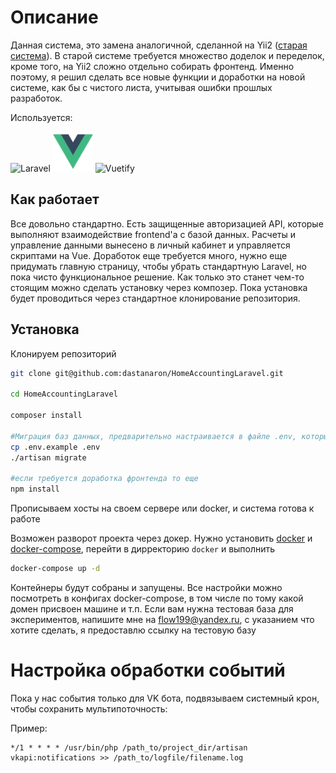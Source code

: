 Описание
=====================

Данная система, это замена аналогичной, сделанной на Yii2 ([старая система](https://github.com/dastanaron/HomeAccounting)).
В старой системе требуется множество доделок и переделок, кроме того, на Yii2 сложно отдельно
собирать фронтенд. 
Именно поэтому, я решил сделать все новые функции и доработки на новой системе,
как бы с чистого листа, учитывая ошибки прошлых разработок.

Используется:

<div class="used-frameworks">
    <img title="Laravel" src="https://camo.githubusercontent.com/5ceadc94fd40688144b193fd8ece2b805d79ca9b/68747470733a2f2f6c61726176656c2e636f6d2f6173736574732f696d672f636f6d706f6e656e74732f6c6f676f2d6c61726176656c2e737667" />
    <img title="Vue" src="https://raw.githubusercontent.com/github/explore/6c6508f34230f0ac0d49e847a326429eefbfc030/topics/vue/vue.png" width="64" />
    <img title="Vuetify" src="https://vuetifyjs.com/static/v-alt.svg" width="64" />
</div>

Как работает
----------------

Все довольно стандартно. Есть защищенные авторизацией API, которые выполняют взаимодействие frontend'а с 
базой данных. Расчеты и управление данными вынесено в личный кабинет и управляется скриптами на Vue. Доработок еще требуется много,
нужно еще придумать главную страницу, чтобы убрать стандартную Laravel, но пока чисто функциональное решение. 
Как только это станет чем-то стоящим можно сделать установку через композер. Пока установка будет проводиться через стандартное клонирование репозитория.

Установка
-------------

Клонируем репозиторий

```bash
git clone git@github.com:dastanaron/HomeAccountingLaravel.git

cd HomeAccountingLaravel

composer install

#Миграция баз данных, предварительно настраивается в файле .env, который можно сделать путем копирования
cp .env.example .env
./artisan migrate

#если требуется доработка фронтенда то еще 
npm install
```
Прописываем хосты на своем сервере или docker, и система готова к работе

Возможен разворот проекта через докер. Нужно установить [docker](https://www.docker.com/)
и [docker-compose](https://docs.docker.com/compose/), перейти в дирректорию `docker` и выполнить

```bash
docker-compose up -d
```
Контейнеры будут собраны и запущены. Все настройки можно посмотреть в конфигах docker-compose, в том числе
по тому какой домен присвоен машине и т.п. Если вам нужна тестовая база для экспериментов, напишите мне
на flow199@yandex.ru, с указанием что хотите сделать, я предоставлю ссылку на тестовую базу

Настройка обработки событий
============================

Пока у нас события только для VK бота, подвязываем системный крон, чтобы сохранить мультипоточность:

Пример:

```
*/1 * * * * /usr/bin/php /path_to/project_dir/artisan vkapi:notifications >> /path_to/logfile/filename.log
```

